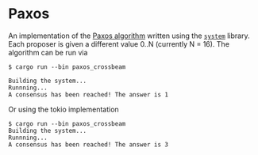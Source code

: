 # Paxos
An implementation of the [Paxos algorithm](https://en.wikipedia.org/wiki/Paxos_(computer_science)) written using the [`system`](../../system/) library. Each proposer is given a different value 0..N (currently N = 16). The algorithm can be run via

```
$ cargo run --bin paxos_crossbeam

Building the system...
Runnning...
A consensus has been reached! The answer is 1
```
Or using the tokio implementation
```
$ cargo run --bin paxos_crossbeam
Building the system...
Runnning...
A consensus has been reached! The answer is 3
```
